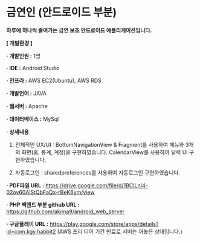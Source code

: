# 금연인 (안드로이드 부분)

**하루에 하나씩 줄여가는 금연 보조 안드로이드 애플리케이션입니다.**

**[ 개발환경 ]**

**· 개발인원 :** 1명

**· IDE :** Android Studio

**· 인프라 :** AWS EC2(Ubuntu), AWS RDS

**· 개발언어 :** JAVA

**· 웹서버 :** Apache

**· 데이터베이스 :** MySql

**· 상세내용**

1. 전체적인 UX/UI : BottomNavigationView & Fragment를 사용하여 메뉴와 3개의 화면(홈, 통계, 계정)을 구현하였습니다. CalendarView를 사용하여 달력 UI 구현하였습니다.

2. 자동로그인 : sharedpreferences를 사용하여 자동로그인 구현하였습니다.

**· PDF파일 URL :** https://drive.google.com/file/d/1BCILnI4-02ov60AlStQbFaQx-rBeK6ym/view

**· PHP 백엔드 부분 github URL :** https://github.com/akima9/android_web_server

**· 구글플레이 URL :** https://play.google.com/store/apps/details?id=com.kgy.habbit2 (AWS 프리 티어 기간 만료로 서버는 꺼놓은 상태입니다.)
